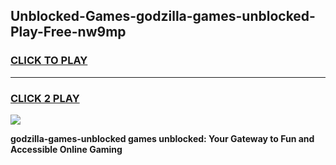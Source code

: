 
## Unblocked-Games-godzilla-games-unblocked-Play-Free-nw9mp
<h3>
<a href="https://premium76.site?title=godzilla-games-unblocked&ref=12A">CLICK TO PLAY</a></h3>
<hr>

<h3>
<a href="https://premium76.site?title=godzilla-games-unblocked&ref=12A">CLICK 2 PLAY</a>
  
</h3>

<a href="https://premium76.site?title=godzilla-games-unblocked&ref=12A"><img src="https://clearcache.store/games.png"></a>


**godzilla-games-unblocked games unblocked: Your Gateway to Fun and Accessible Online Gaming**
